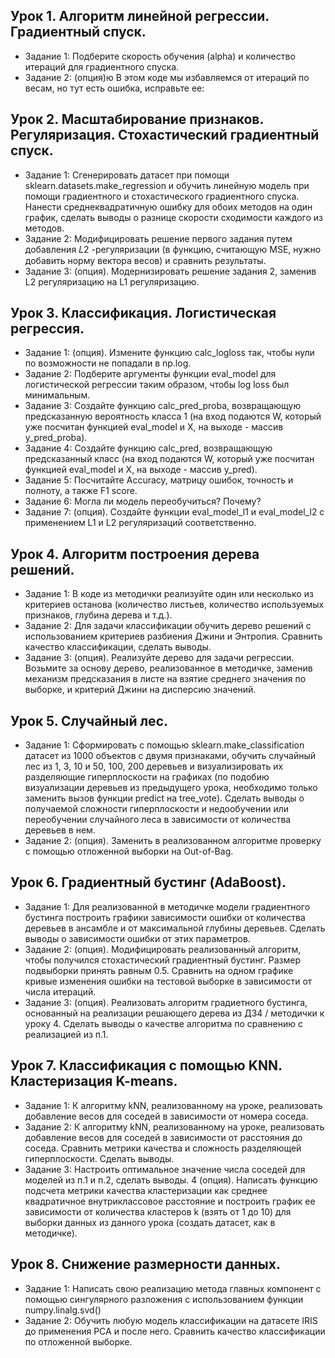 ## Урок 1. Алгоритм линейной регрессии. Градиентный спуск.
- Задание 1: Подберите скорость обучения (alpha) и количество итераций для градиентного спуска.
- Задание 2: (опция)ю В этом коде мы избавляемся от итераций по весам, но тут есть ошибка, исправьте ее:

## Урок 2. Масштабирование признаков. Регуляризация. Стохастический градиентный спуск.
- Задание 1: Сгенерировать датасет при помощи sklearn.datasets.make_regression и обучить линейную модель при помощи градиентного и стохастического градиентного спуска. Нанести среднеквадратичную ошибку для обоих методов на один график, сделать выводы о разнице скорости сходимости каждого из методов.
- Задание 2: Модифицировать решение первого задания путем добавления 𝐿2 -регуляризации (в функцию, считающую MSE, нужно добавить норму вектора весов) и сравнить результаты.
- Задание 3: (опция). Модернизировать решение задания 2, заменив L2 регуляризацию на L1 регуляризацию.

## Урок 3. Классификация. Логистическая регрессия.
- Задание 1: (опция). Измените функцию calc_logloss так, чтобы нули по возможности не попадали в np.log.  
- Задание 2: Подберите аргументы функции eval_model для логистической регрессии таким образом, чтобы log loss был минимальным.
- Задание 3: Создайте функцию calc_pred_proba, возвращающую предсказанную вероятность класса 1 (на вход подаются W, который уже посчитан функцией eval_model и X, на выходе - массив y_pred_proba).
- Задание 4: Создайте функцию calc_pred, возвращающую предсказанный класс (на вход подаются W, который уже посчитан функцией eval_model и X, на выходе - массив y_pred).
- Задание 5: Посчитайте Accuracy, матрицу ошибок, точность и полноту, а также F1 score.
- Задание 6: Могла ли модель переобучиться? Почему?
- Задание 7: (опция). Создайте функции eval_model_l1 и eval_model_l2 с применением L1 и L2 регуляризаций соответственно.

## Урок 4. Алгоритм построения дерева решений.
- Задание 1: В коде из методички реализуйте один или несколько из критериев останова (количество листьев, количество используемых признаков, глубина дерева и т.д.).
- Задание 2: Для задачи классификации обучить дерево решений с использованием критериев разбиения Джини и Энтропия. Сравнить качество классификации, сделать выводы.
- Задание 3: (опция). Реализуйте дерево для задачи регрессии. Возьмите за основу дерево, реализованное в методичке, заменив механизм предсказания в листе на взятие среднего значения по выборке, и критерий Джини на дисперсию значений.

## Урок 5. Случайный лес.
- Задание 1: Сформировать с помощью sklearn.make_classification датасет из 1000 объектов с двумя признаками, обучить случайный лес из 1, 3, 10 и 50, 100, 200 деревьев и визуализировать их разделяющие гиперплоскости на графиках (по подобию визуализации деревьев из предыдущего урока, необходимо только заменить вызов функции predict на tree_vote). Сделать выводы о получаемой сложности гиперплоскости и недообучении или переобучении случайного леса в зависимости от количества деревьев в нем.
- Задание 2: (опция). Заменить в реализованном алгоритме проверку с помощью отложенной выборки на Out-of-Bag.

## Урок 6. Градиентный бустинг (AdaBoost).
- Задание 1: Для реализованной в методичке модели градиентного бустинга построить графики зависимости ошибки от количества деревьев в ансамбле и от максимальной глубины деревьев. Сделать выводы о зависимости ошибки от этих параметров.
- Задание 2: (опция). Модифицировать реализованный алгоритм, чтобы получился стохастический градиентный бустинг. Размер подвыборки принять равным 0.5. Сравнить на одном графике кривые изменения ошибки на тестовой выборке в зависимости от числа итераций.
- Задание 3: (опция). Реализовать алгоритм градиетного бустинга, основанный на реализации решающего дерева из ДЗ4 / методички к уроку 4. Сделать выводы о качестве алгоритма по сравнению с реализацией из п.1.

## Урок 7. Классификация с помощью KNN. Кластеризация K-means.
- Задание 1: К алгоритму kNN, реализованному на уроке, реализовать добавление весов для соседей в зависимости от номера соседа.
- Задание 2: К алгоритму kNN, реализованному на уроке, реализовать добавление весов для соседей в зависимости от расстояния до соседа. Сравнить метрики качества и сложность разделяющей гиперплоскости. Сделать выводы.
- Задание 3: Настроить оптимальное значение числа соседей для моделей из п.1 и п.2, сделать выводы. 4 (опция). Написать функцию подсчета метрики качества кластеризации как среднее квадратичное внутриклассовое расстояние и построить график ее зависимости от количества кластеров k (взять от 1 до 10) для выборки данных из данного урока (создать датасет, как в методичке).

## Урок 8. Снижение размерности данных.
- Задание 1: Написать свою реализацию метода главных компонент с помощью сингулярного разложения с использованием функции numpy.linalg.svd()
- Задание 2: Обучить любую модель классификации на датасете IRIS до применения PCA и после него. Сравнить качество классификации по отложенной выборке.
